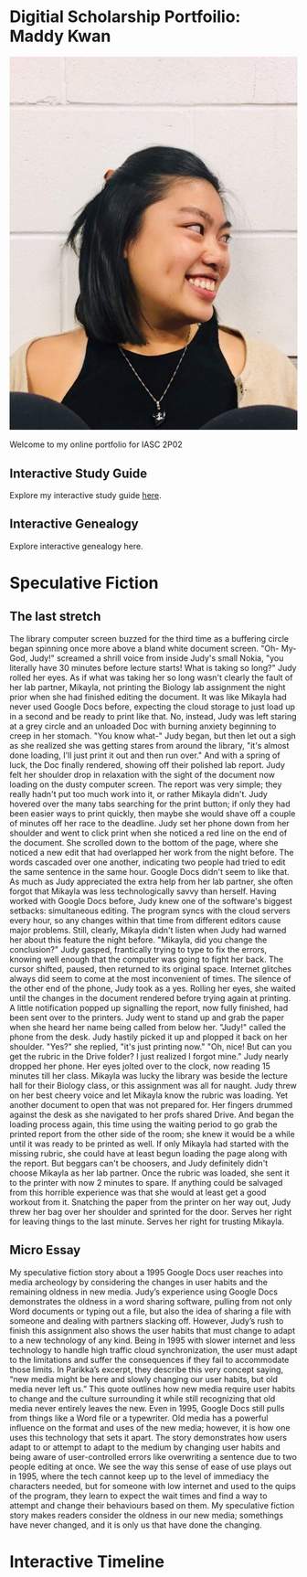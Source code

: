 # Digitial Scholarship Portfoilio: Maddy Kwan

![](IMG_20191015_212559_847.jpg)

Welcome to my online portfolio for IASC 2P02

## Interactive Study Guide

Explore my interactive study guide [here](2P02Team1InteractiveStudyGuide.html).

## Interactive Genealogy

Explore interactive genealogy here.

# Speculative Fiction

## The last stretch

The library computer screen buzzed for the third time as a buffering circle began spinning once more above a bland white document screen. 
  "Oh- My- God, Judy!" screamed a shrill voice from inside Judy's small Nokia, "you literally have 30 minutes before lecture starts! What is taking so long?"
  Judy rolled her eyes. As if what was taking her so long wasn't clearly the fault of her lab partner, Mikayla, not printing the Biology lab assignment the night prior when she had finished editing the document. It was like Mikayla had never used Google Docs before, expecting the cloud storage to just load up in a second and be ready to print like that. No, instead, Judy was left staring at a grey circle and an unloaded Doc with burning anxiety beginning to creep in her stomach. 
  "You know what-" Judy began, but then let out a sigh as she realized she was getting stares from around the library, "it's almost done loading, I'll just print it out and then run over." And with a spring of luck, the Doc finally rendered, showing off their polished lab report. Judy felt her shoulder drop in relaxation with the sight of the document now loading on the dusty computer screen.
  The report was very simple; they really hadn't put too much work into it, or rather Mikayla didn't. Judy hovered over the many tabs searching for the print button; if only they had been easier ways to print quickly, then maybe she would shave off a couple of minutes off her race to the deadline.
  Judy set her phone down from her shoulder and went to click print when she noticed a red line on the end of the document. She scrolled down to the bottom of the page, where she noticed a new edit that had overlapped her work from the night before. The words cascaded over one another, indicating two people had tried to edit the same sentence in the same hour. Google Docs didn't seem to like that. 
  As much as Judy appreciated the extra help from her lab partner, she often forgot that Mikayla was less technologically savvy than herself. Having worked with Google Docs before, Judy knew one of the software's biggest setbacks: simultaneous editing. The program syncs with the cloud servers every hour, so any changes within that time from different editors cause major problems. Still, clearly, Mikayla didn't listen when Judy had warned her about this feature the night before.
  "Mikayla, did you change the conclusion?" Judy gasped, frantically trying to type to fix the errors, knowing well enough that the computer was going to fight her back. The cursor shifted, paused, then returned to its original space. Internet glitches always did seem to come at the most inconvenient of times. 
  The silence of the other end of the phone, Judy took as a yes. Rolling her eyes, she waited until the changes in the document rendered before trying again at printing. A little notification popped up signalling the report, now fully finished, had been sent over to the printers. Judy went to stand up and grab the paper when she heard her name being called from below her.
  "Judy!" called the phone from the desk. Judy hastily picked it up and plopped it back on her shoulder.
  "Yes?" she replied, "it's just printing now."
  "Oh, nice! But can you get the rubric in the Drive folder? I just realized I forgot mine."
  Judy nearly dropped her phone. Her eyes jolted over to the clock, now reading 15 minutes till her class. Mikayla was lucky the library was beside the lecture hall for their Biology class, or this assignment was all for naught. 
  Judy threw on her best cheery voice and let Mikayla know the rubric was loading. Yet another document to open that was not prepared for. Her fingers drummed against the desk as she navigated to her profs shared Drive. And began the loading process again, this time using the waiting period to go grab the printed report from the other side of the room; she knew it would be a while until it was ready to be printed as well. If only Mikayla had started with the missing rubric, she could have at least begun loading the page along with the report. But beggars can't be choosers, and Judy definitely didn't choose Mikayla as her lab partner.
  Once the rubric was loaded, she sent it to the printer with now 2 minutes to spare. If anything could be salvaged from this horrible experience was that she would at least get a good workout from it. Snatching the paper from the printer on her way out, Judy threw her bag over her shoulder and sprinted for the door.
  Serves her right for leaving things to the last minute. Serves her right for trusting Mikayla.


## Micro Essay

My speculative fiction story about a 1995 Google Docs user reaches into media archeology by considering the changes in user habits and the remaining oldness in new media. Judy’s experience using Google Docs demonstrates the oldness in a word sharing software, pulling from not only Word documents or typing out a file, but also the idea of sharing a file with someone and dealing with partners slacking off. However, Judy’s rush to finish this assignment also shows the user habits that must change to adapt to a new technology of any kind. Being in 1995 with slower internet and less technology to handle high traffic cloud synchronization, the user must adapt to the limitations and suffer the consequences if they fail to accommodate those limits. In Parikka’s excerpt, they describe this very concept saying, “new media might be here and slowly changing our user habits, but old media never left us.” This quote outlines how new media require user habits to change and the culture surrounding it while still recognizing that old media never entirely leaves the new. Even in 1995, Google Docs still pulls from things like a Word file or a typewriter. Old media has a powerful influence on the format and uses of the new media; however, it is how one uses this technology that sets it apart. The story demonstrates how users adapt to or attempt to adapt to the medium by changing user habits and being aware of user-controlled errors like overwriting a sentence due to two people editing at once. We see the way this sense of ease of use plays out in 1995, where the tech cannot keep up to the level of immediacy the characters needed, but for someone with low internet and used to the quips of the program, they learn to expect the wait times and find a way to attempt and change their behaviours based on them. My speculative fiction story makes readers consider the oldness in our new media; somethings have never changed, and it is only us that have done the changing.


# Interactive Timeline
